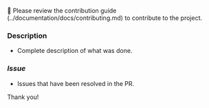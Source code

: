 🚨 Please review the contribution guide (../documentation/docs/contributing.md) to contribute to the project.

### Description

- Complete description of what was done.

### _Issue_

- Issues that have been resolved in the PR.

Thank you!
